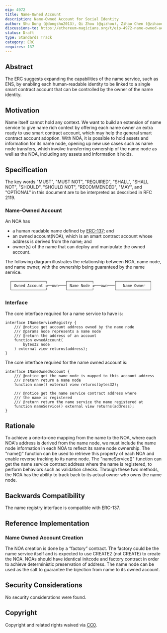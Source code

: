 ```yaml
---
eip: 4972
title: Name-Owned Account
description: Name-Owned Account for Social Identity
author: Shu Dong (@dongshu2013), Qi Zhou (@qizhou), Zihao Chen (@zihaoccc)
discussions-to: https://ethereum-magicians.org/t/eip-4972-name-owned-account/8822
status: Draft
type: Standards Track
category: ERC
requires: 137
---
```


## Abstract

The ERC suggests expanding the capabilities of the name service, such as ENS, by enabling each human-readable identity to be linked to a single smart contract account that can be controlled by the owner of the name identity.

## Motivation

Name itself cannot hold any context. We want to build an extension of name service to give name rich context by offering each name owner an extra ready to use smart contract account, which may help the general smart contract account adoption. With NOA, it is possible to hold assets and information for its name node, opening up new use cases such as name node transfers, which involve transferring ownership of the name node as well as the NOA, including any assets and information it holds.

## Specification

The key words "MUST", "MUST NOT", "REQUIRED", "SHALL", "SHALL NOT", "SHOULD", "SHOULD NOT", "RECOMMENDED", "MAY", and "OPTIONAL" in this document are to be interpreted as described in RFC 2119.

### Name-Owned Account

An NOA has

- a human readable name defined by [ERC-137](./eip-137.md); and
- an owned account(NOA), which is an smart contract account whose address is derived from the name; and
- owner(s) of the name that can deploy and manipulate the owned account.

The following diagram illustrates the relationship between NOA, name node, and name owner, with the ownership being guaranteed by the name service.

      ┌───────────────┐        ┌───────────┐         ┌───────────────┐
      │ Owned Account ◄──own───┤ Name Node ◄───own───┤   Name Owner  │
      └───────────────┘        └───────────┘         └───────────────┘

### Interface

The core interface required for a name service to have is:

	interface INameServiceRegistry {
	    /// @notice get account address owned by the name node
	    /// @params node represents a name node
	    /// @return the address of an account
	    function ownedAccount(
	        bytes32 node
	    ) external view returns(address);
	}

The core interface required for the name owned account is:

	interface INameOwnedAccount {
	    /// @notice get the name node is mapped to this account address
	    /// @return return a name node
	    function name() external view returns(bytes32);

	    /// @notice get the name service contract address where
	    /// the name is registered
	    /// @return return the name service the name registered at
	    function nameService() external view returns(address);
	}

## Rationale

To achieve a one-to-one mapping from the name to the NOA, where each NOA's address is derived from the name node, we must include the name node information in each NOA to reflect its name node ownership. The "name()" function can be used to retrieve this property of each NOA and enable reverse tracking to its name node. The "nameService()" function can get the name service contract address where the name is registered, to perform behaviors such as validation checks. Through these two methods, the NOA has the ability to track back to its actual owner who owns the name node.

## Backwards Compatibility

The name registry interface is compatible with ERC-137.

## Reference Implementation

### Name Owned Account Creation

The NOA creation is done by a “factory” contract. The factory could be the name service itself and is expected to use CREATE2 (not CREATE) to create the NOA. NOAs should have identical initcode and factory contract in order to achieve deterministic preservation of address. The name node can be used as the salt to guarantee the bijection from name to its owned account.

## Security Considerations

No security considerations were found.

## Copyright

Copyright and related rights waived via [CC0](../LICENSE.md).
